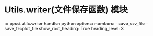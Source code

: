 # Utils.writer(文件保存函数) 模块

::: ppsci.utils.writer
    handler: python
    options:
      members:
        - save_csv_file
        - save_tecplot_file
      show_root_heading: True
      heading_level: 3
